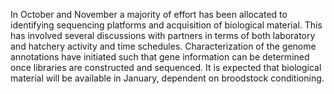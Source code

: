 

  In October and November a majority of effort has been allocated to identifying sequencing platforms and acquisition of biological material. This has involved several discussions with partners in terms of both laboratory and hatchery activity and time schedules. Characterization of the genome annotations have initiated such that gene information can be determined once libraries are constructed and sequenced. It is expected that biological material will be available in January, dependent on broodstock conditioning.
